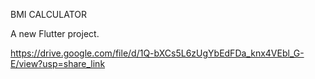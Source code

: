 BMI CALCULATOR

A new Flutter project.

https://drive.google.com/file/d/1Q-bXCs5L6zUgYbEdFDa_knx4VEbl_G-E/view?usp=share_link
